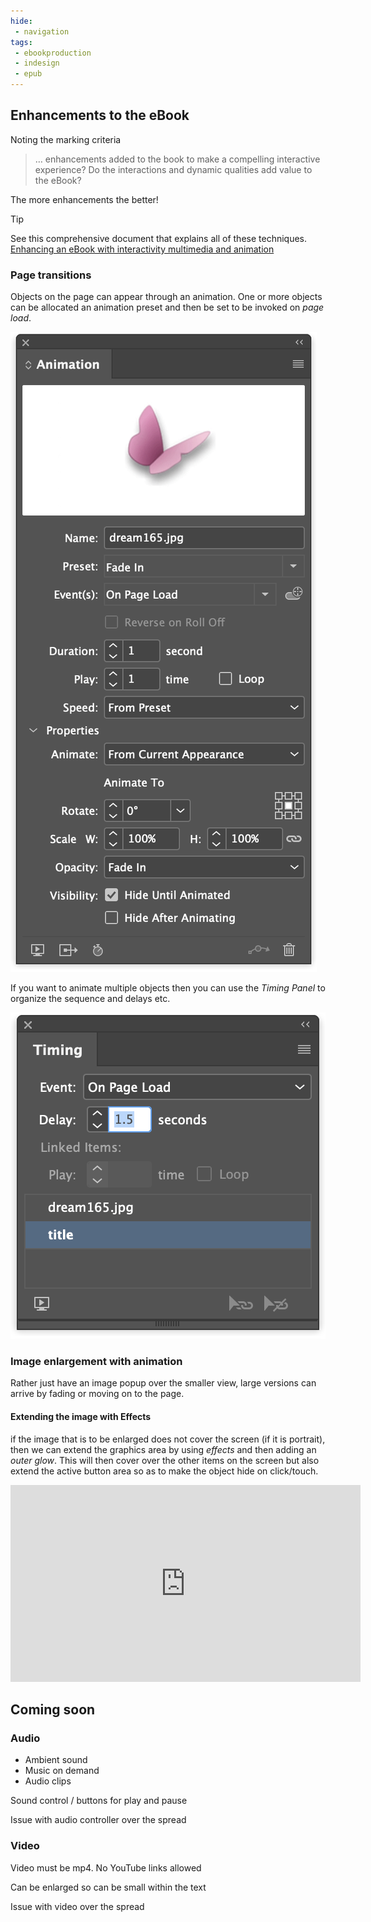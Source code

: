```yaml
---
hide:
 - navigation
tags:
 - ebookproduction
 - indesign
 - epub
---
```


## Enhancements to the eBook

Noting the marking criteria

> … enhancements added to the book to make a compelling interactive experience? Do the interactions and dynamic qualities add value to the eBook?

The more enhancements the better!

> [!tip] 
> See this comprehensive document that explains all of these techniques. 
> [Enhancing an eBook with interactivity multimedia and animation](../../eBookProduction/Enhancing%20an%20eBook%20with%20interactivity%20multimedia%20and%20animation.md)

### Page transitions
Objects on the page can appear through an animation. One or more objects can be allocated an animation preset and then be set to be invoked on _page load_.

![On page load](../../../media/Screenshot_2022-03-31_at_15.26.16.png)

If you want to animate multiple objects then you can use the _Timing Panel_ to organize the sequence and delays etc.

![Timing panel](../../../media/Screenshot_2022-03-31_at_15.27.51.png)

### Image enlargement with animation
Rather just have an image popup over the smaller view, large versions can arrive by fading or moving on to the page.

#### Extending the image with Effects

if the image that is to be enlarged does not cover the screen (if it is portrait), then we can extend the graphics area by using _effects_ and then adding an _outer glow_. This will then cover over the other items on the screen but also extend the active button area so as to make the object hide on click/touch.

<iframe width="560" height="315" src="https://www.youtube.com/embed/Etpj56AnfK4?si=B2efZ-A5xTlDniLp" title="YouTube video player" frameborder="0" allow="accelerometer; autoplay; clipboard-write; encrypted-media; gyroscope; picture-in-picture; web-share" referrerpolicy="strict-origin-when-cross-origin" allowfullscreen></iframe>

## Coming soon
### Audio

- Ambient sound
- Music on demand
- Audio clips

Sound control / buttons for play and pause

Issue with audio controller over the spread

### Video
Video must be mp4. No YouTube links allowed

Can be enlarged so can be small within the text

Issue with video over the spread

